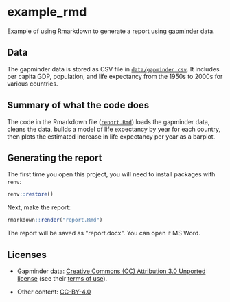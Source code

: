 # example_rmd

Example of using Rmarkdown to generate a report using [gapminder](https://www.gapminder.org/) data.

## Data

The gapminder data is stored as CSV file in [`data/gapminder.csv`](data/gapminder.csv). It includes per capita GDP, population, and life expectancy from the 1950s to 2000s for various countries.

## Summary of what the code does

The code in the Rmarkdown file ([`report.Rmd`](report.Rmd)) loads the gapminder data, cleans the data, builds a model of life expectancy by year for each country, then plots the estimated increase in life expectancy per year as a barplot.

## Generating the report

The first time you open this project, you will need to install packages with `renv`:

```r
renv::restore()
```

Next, make the report:

```r
rmarkdown::render("report.Rmd")
```

The report will be saved as "report.docx". You can open it MS Word.

## Licenses

- Gapminder data: [Creative Commons (CC) Attribution 3.0 Unported license](https://creativecommons.org/licenses/by/3.0/) (see their [terms of use](https://www.gapminder.org/privacy/terms-of-use/)).

- Other content: [CC-BY-4.0](https://creativecommons.org/licenses/by/4.0/)
